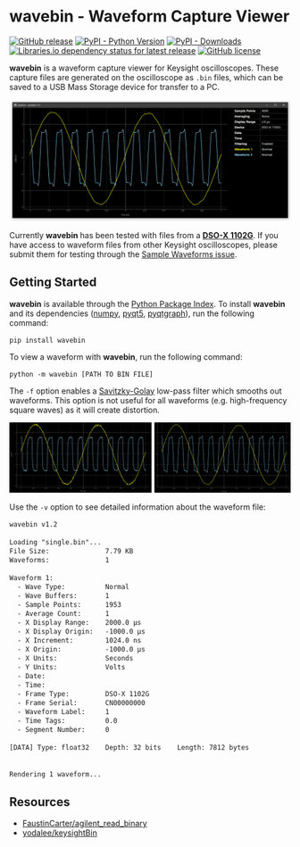 # wavebin - Waveform Capture Viewer

[![GitHub release](https://img.shields.io/github/release/sam210723/wavebin.svg)](https://pypi.org/project/wavebin/)
[![PyPI - Python Version](https://img.shields.io/pypi/pyversions/wavebin)](https://pypi.org/project/wavebin/)
[![PyPI - Downloads](https://img.shields.io/pypi/dw/wavebin)](https://pypi.org/project/wavebin/)
[![Libraries.io dependency status for latest release](https://img.shields.io/librariesio/release/pypi/wavebin)](https://libraries.io/pypi/wavebin)
[![GitHub license](https://img.shields.io/github/license/sam210723/wavebin.svg)](https://github.com/sam210723/wavebin/master/LICENSE)

**wavebin** is a waveform capture viewer for Keysight oscilloscopes. These capture files are generated on the oscilloscope as ``.bin`` files, which can be saved to a USB Mass Storage device for transfer to a PC.

![Screenshot](screenshots/wavebin.png)

Currently **wavebin** has been tested with files from a [**DSO-X 1102G**](https://www.keysight.com/en/pdx-2766207-pn-DSOX1102G/oscilloscope-70-100-mhz-2-analog-channels). If you have access to waveform files from other Keysight oscilloscopes, please submit them for testing through the [Sample Waveforms issue](https://github.com/sam210723/wavebin/issues/1).

## Getting Started

**wavebin** is available through the [Python Package Index](https://pypi.org/project/wavebin/). To install **wavebin** and its dependencies ([numpy](https://numpy.org/), [pyqt5](https://pypi.org/project/PyQt5/), [pyqtgraph](http://www.pyqtgraph.org/)), run the following command:

```
pip install wavebin
```

To view a waveform with **wavebin**, run the following command:

```
python -m wavebin [PATH TO BIN FILE]
```

The ``-f`` option enables a [Savitzky-Golay](https://web.archive.org/web/20150710002613/http://wiki.scipy.org:80/Cookbook/SavitzkyGolay) low-pass filter which smooths out waveforms. This option is not useful for all waveforms (e.g. high-frequency square waves) as it will create distortion.

![Filter Screenshot](screenshots/filter.png)

Use the ``-v`` option to see detailed information about the waveform file:

```
wavebin v1.2

Loading "single.bin"...
File Size:              7.79 KB
Waveforms:              1

Waveform 1:
  - Wave Type:          Normal
  - Wave Buffers:       1
  - Sample Points:      1953
  - Average Count:      1
  - X Display Range:    2000.0 μs
  - X Display Origin:   -1000.0 μs
  - X Increment:        1024.0 ns
  - X Origin:           -1000.0 μs
  - X Units:            Seconds
  - Y Units:            Volts
  - Date:
  - Time:
  - Frame Type:         DSO-X 1102G
  - Frame Serial:       CN00000000
  - Waveform Label:     1
  - Time Tags:          0.0
  - Segment Number:     0

[DATA] Type: float32    Depth: 32 bits    Length: 7812 bytes


Rendering 1 waveform...
```

## Resources

- [FaustinCarter/agilent_read_binary](https://github.com/FaustinCarter/agilent_read_binary)
- [yodalee/keysightBin](https://github.com/yodalee/keysightBin/)

